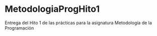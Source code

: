 # MetodologiaProgHito1
Entrega del Hito 1 de las prácticas para la asignatura Metodología de la Programación
